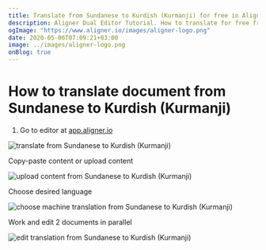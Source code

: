 ```yaml
---
title: Translate from Sundanese to Kurdish (Kurmanji) for free in Aligner Editor
description: Aligner Dual Editor Tutorial. How to translate for free from Sundanese to Kurdish (Kurmanji). Aligner is multilingual document management platform. 
ogImage: "https://www.aligner.io/images/aligner-logo.png"
date: 2020-05-06T07:09:21+03:00
image: ../images/aligner-logo.png
onBlog: true
---
```


# How to translate document from Sundanese to Kurdish (Kurmanji)

1. Go to editor at [app.aligner.io](https://app.aligner.io "Aligner App web page")

![translate from Sundanese to Kurdish (Kurmanji)](../aligner-blank-editor.png "translate from Sundanese to Kurdish (Kurmanji)")

Copy-paste content or upload content

![upload content from Sundanese to Kurdish (Kurmanji)](../aligner-uploaded-document.png "upload content from Sundanese to Kurdish (Kurmanji)")

Choose desired language

![choose machine translation from Sundanese to Kurdish (Kurmanji)](../aligner-language-dropdown.png "choose machine translation from Sundanese to Kurdish (Kurmanji)")

Work and edit 2 documents in parallel

![edit translation from Sundanese to Kurdish (Kurmanji)](../aligner-double-sitded-editor.png "edit translation from Sundanese to Kurdish (Kurmanji)")

